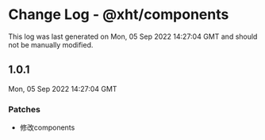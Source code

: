 # Change Log - @xht/components

This log was last generated on Mon, 05 Sep 2022 14:27:04 GMT and should not be manually modified.

## 1.0.1
Mon, 05 Sep 2022 14:27:04 GMT

### Patches

- 修改components

